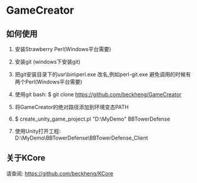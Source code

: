 # GameCreator

## 如何使用

1. 安装Strawberry Perl(Windows平台需要)

2. 安装git (windows下安装git)

3. 把git安装目录下的usr\bin\perl.exe 改名,例如perl-git.exe 避免调用的时候有两个Perl(Windows平台需要)

4. 使用git bash: $ git clone https://github.com/beckheng/GameCreator

5. 将GameCreator的绝对路径添加到环境变态PATH

6. $ create_unity_game_project.pl "D:\MyDemo" BBTowerDefense

7. 使用Unity打开工程: D:\MyDemo\BBTowerDefense\BBTowerDefense_Client

## 关于KCore

请查阅: https://github.com/beckheng/KCore
